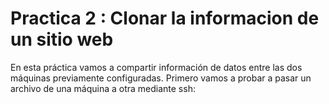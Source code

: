 # Practica 2 : Clonar la informacion de un sitio web

En esta práctica vamos a compartir información de datos entre las dos máquinas previamente configuradas.
Primero vamos a probar a pasar un archivo de una máquina a otra mediante ssh:

